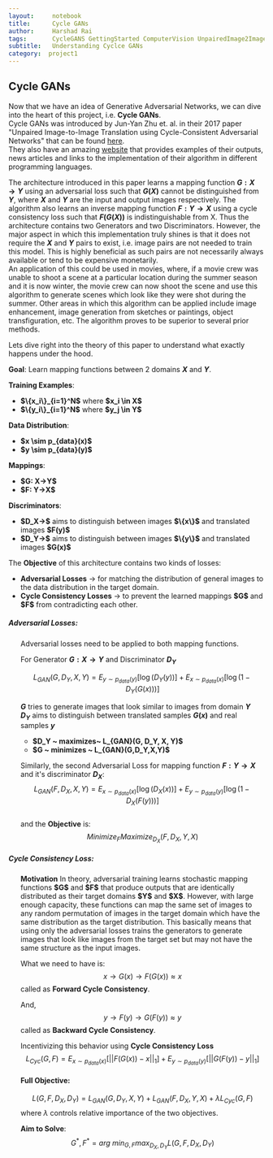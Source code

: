 ```yaml
---
layout:     notebook
title:      Cycle GANs
author:     Harshad Rai
tags:       CycleGANS GettingStarted ComputerVision UnpairedImage2Image ImagetoImage Image2Image
subtitle:   Understanding Cyclce GANs
category:  project1
---
```



## Cycle GANs
Now that we have an idea of Generative Adversarial Networks, we can dive into the heart of this project, i.e. <b>Cycle GANs</b>.  
Cycle GANs was introduced by Jun-Yan Zhu et. al. in their 2017 paper "Unpaired Image-to-Image Translation using Cycle-Consistent Adversarial Networks" that can be found [here](https://arxiv.org/abs/1703.10593).  
They also have an amazing [website](https://junyanz.github.io/CycleGAN/) that provides examples of their outputs, news articles and links to the implementation of their algorithm in different programming languages.

The architecture introduced in this paper learns a mapping function <b>$G: X→Y$</b> using an adversarial loss such that <b>$G(X)$</b> cannot be distinguished from <b>$Y$</b>, where <b>$X$</b> and <b>$Y$</b> are the input and output images respectively.   The algorithm also learns an inverse mapping function <b>$F: Y→X$</b> using a cycle consistency loss such that <b>$F(G(X))$</b> is indistinguishable from X. Thus the architecture contains two Generators and two Discriminators. However, the major aspect in which this implementation truly shines is that it does not require the <b>$X$</b> and <b>$Y$</b> pairs to exist, i.e. image pairs are not needed to train this model.  This is highly beneficial as such pairs are not necessarily always available or tend to be expensive monetarily.  
An application of this could be used in movies, where, if a movie crew was unable to shoot a scene at a particular location during the summer season and it is now winter, the movie crew can now shoot the scene and use this algorithm to generate scenes which look like they were shot during the summer. Other areas in which this algorithm can be applied include image enhancement, image generation from sketches or paintings, object transfiguration, etc. The algorithm proves to be superior to several prior methods.

Lets dive right into the theory of this paper to understand what exactly happens under the hood.

<b>Goal</b>: Learn mapping functions between 2 domains <b>$X$</b> and <b>$Y$</b>.  

<b>Training Examples</b>: 
<ul>
    <li> <b>$\{x_i\}_{i=1}^N$</b> where <b>$x_i \in X$</b> </li>
    <li> <b>$\{y_i\}_{i=1}^N$</b> where <b>$y_j \in Y$</b> </li>
    </ul>
<b>Data Distribution</b>: 
<ul>
    <li> <b>$x \sim p_{data}(x)$</b> </li>
    <li> <b>$y \sim p_{data}(y)$</b> </li>
    </ul>
<b>Mappings</b>:
<ul>
    <li> <b>$G: X→Y$</b> </li>
    <li> <b>$F: Y→X$</b> </li>
    </ul>
<b>Discriminators</b>:<ul>
    <li><b>$D_X→$</b> aims to distinguish between images <b>$\{x\}$</b> and translated images <b>$F(y)$</b> </li>
    <li><b>$D_Y→$</b> aims to distinguish between images <b>$\{y\}$</b> and translated images <b>$G(x)$</b> </li>
</ul>

The <b>Objective</b> of this architecture contains two kinds of losses:
<ul>
    <li> <b>Adversarial Losses</b> → for matching the distribution of general images to the data distribution in the target domain.</li>
    <li><b>Cycle Consistency Losses</b> → to prevent the learned mappings <b>$G$</b> and <b>$F$</b> from contradicting each other.
        </ul>
  
##### Adversarial Losses:
<ul>
Adversarial losses need to be applied to both mapping functions.  

For Generator <b>$G: X→Y$</b> and Discriminator <b>$D_Y$</b> 

$$L_{GAN}(G,D_Y,X,Y)=E_{y \sim p_{data}(y)}[\log(D_Y(y))] + E_{x \sim p_{data}(x)}[\log(1-D_Y( G( x ) ) )]$$

<b>$G$</b> tries to generate images that look similar to images from domain <b>$Y$</b>  
<b>$D_Y$</b> aims to distinguish between translated samples <b>$G(x)$</b> and real samples <b>$y$</b>
<ul>
    <li><b>$D_Y ~ maximizes~ L_{GAN}(G, D_Y, X, Y)$</b></li>
    <li><b>$G ~ minimizes ~ L_{GAN}(G,D_Y,X,Y)$</b></li>
    </ul>    
    
Similarly, the second Adversarial Loss for mapping function <b>$F: Y→X$</b> and it's discriminator <b>$D_X$</b>:  
$$L_{GAN}(F,D_X,X,Y)=E_{x \sim p_{data}(x)}[\log(D_X(x))] + E_{y \sim p_{data}(y)}[\log(1-D_X( F( y ) ) )]$$  
and the <b>Objective</b> is:
$$Minimize_FMaximize_{D_X}(F,D_X,Y,X)$$
</ul>

##### Cycle Consistency Loss:
<ul>
<b>Motivation</b>  
In theory, adversarial training learns stochastic mapping functions <b>$G$</b> and <b>$F$</b> that produce outputs that are identically distributed as their target domains <b>$Y$</b> and <b>$X$</b>.
However, with large enough capacity, these functions can map the same set of images to any random permutation of images in the target domain which have the same distribution as the target distribution. This basically means that using only the adversarial losses trains the generators to generate images that look like images from the target set but may not have the same structure as the input images.  

What we need to have is:
$$ x → G(x) → F(G(x)) ≈ x$$ called as <b>Forward Cycle Consistency</b>.

And,
$$ y → F(y) → G(F(y)) ≈ y$$ called as <b>Backward Cycle Consistency</b>.  

Incentivizing this behavior using <b>Cycle Consistency Loss</b>
$$L_{Cyc}(G,F) = E_{x \sim p_{data}(x)}[||F(G(x))-x||_1]+E_{y \sim p_{data}(y)}[||G(F(y))-y||_1]$$

#### Full Objective:
$$L(G,F,D_X,D_Y) = L_{GAN}(G,D_Y,X,Y) + L_{GAN}(F,D_X,Y,X) + \lambda L_{Cyc}(G,F)$$
where $\lambda$ controls relative importance of the two objectives.

<b>Aim to Solve</b>:
$$G^*,F^*=arg~min_{G,F}max_{D_X,D_Y}L(G,F,D_X,D_Y)$$
